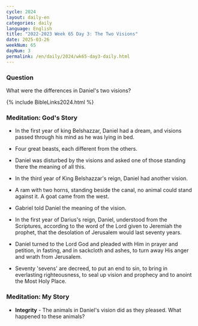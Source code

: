 ```yaml
---
cycle: 2024
layout: daily-en
categories: daily
language: English
title: "2022-2023 Week 65 Day 3: The Two Visions"
date: 2025-03-26
weekNum: 65
dayNum: 3
permalink: /en/daily/2024/wk65-day3-daily.html
---
```


### Question     
What were the differences in Daniel's two visions?

{% include BibleLinks2024.html %}

### Meditation: God's Story   
+ In the first year of king Belshazzar, Daniel had a dream, and visions passed through his mind as he was lying in bed. 

+ Four great beasts, each different from the others. 

+ Daniel was disturbed by the visions and asked one of those standing there the meaning of all this. 

+ In the third year of King Belshazzar's reign, Daniel had another vision. 

+ A ram with two horns, standing beside the canal, no animal could stand against it. A goat came from the west. 

+ Gabriel told Daniel the meaning of the vision. 

+ In the first year of Darius's reign, Daniel, understood from the Scriptures, according to the word of the Lord given to Jeremiah the prophet, that the desolation of Jerusalem would last seventy years. 

+ Daniel turned to the Lord God and pleaded with Him in prayer and petition, in fasting, and in sackcloth and ashes, to turn away His anger and wrath from Jerusalem. 

+ Seventy 'sevens' are decreed, to put an end to sin, to bring in everlasting righteousness, to seal up vision and prophecy and to anoint the Most Holy Place. 

### Meditation: My Story   
+ **Integrity** - The animals in Daniel's vision did as they pleased. What happened to these animals? 

